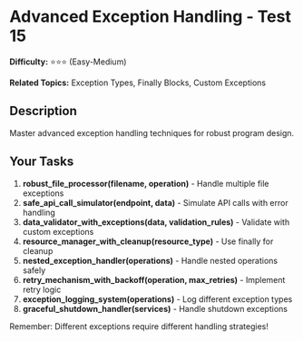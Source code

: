 # Advanced Exception Handling - Test 15

**Difficulty:** ⭐⭐⭐ (Easy-Medium)

**Related Topics:** Exception Types, Finally Blocks, Custom Exceptions

## Description

Master advanced exception handling techniques for robust program design.

## Your Tasks

1. **robust_file_processor(filename, operation)** - Handle multiple file exceptions
2. **safe_api_call_simulator(endpoint, data)** - Simulate API calls with error handling
3. **data_validator_with_exceptions(data, validation_rules)** - Validate with custom exceptions
4. **resource_manager_with_cleanup(resource_type)** - Use finally for cleanup
5. **nested_exception_handler(operations)** - Handle nested operations safely
6. **retry_mechanism_with_backoff(operation, max_retries)** - Implement retry logic
7. **exception_logging_system(operations)** - Log different exception types
8. **graceful_shutdown_handler(services)** - Handle shutdown exceptions

Remember: Different exceptions require different handling strategies!
